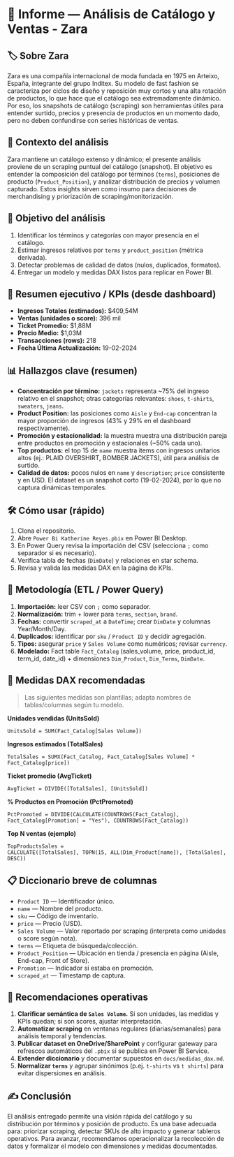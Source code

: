 # 📘 Informe — Análisis de Catálogo y Ventas - Zara

## 🏷️ Sobre Zara
Zara es una compañía internacional de moda fundada en 1975 en Arteixo, España, integrante del grupo Inditex. Su modelo de fast fashion se caracteriza por ciclos de diseño y reposición muy cortos y una alta rotación de productos, lo que hace que el catálogo sea extremadamente dinámico. Por eso, los snapshots de catálogo (scraping) son herramientas útiles para entender surtido, precios y presencia de productos en un momento dado, pero no deben confundirse con series históricas de ventas.

## 🧭 Contexto del análisis
Zara mantiene un catálogo extenso y dinámico; el presente análisis proviene de un scraping puntual del catálogo (snapshot). El objetivo es entender la composición del catálogo por términos (`terms`), posiciones de producto (`Product_Position`), y analizar distribución de precios y volumen capturado. Estos insights sirven como insumo para decisiones de merchandising y priorización de scraping/monitorización.

## 🎯 Objetivo del análisis

1. Identificar los términos y categorías con mayor presencia en el catálogo.
2. Estimar ingresos relativos por `terms` y `product_position` (métrica derivada).
3. Detectar problemas de calidad de datos (nulos, duplicados, formatos).
4. Entregar un modelo y medidas DAX listos para replicar en Power BI.


## 📌 Resumen ejecutivo / KPIs (desde dashboard)

* **Ingresos Totales (estimados):** \$409,54M
* **Ventas (unidades o score):** 396 mil
* **Ticket Promedio:** \$1,88M
* **Precio Medio:** \$1,03M
* **Transacciones (rows):** 218
* **Fecha Última Actualización:** 19-02-2024

## 📊 Hallazgos clave (resumen)

* **Concentración por término:** `jackets` representa \~75% del ingreso relativo en el snapshot; otras categorías relevantes: `shoes`, `t-shirts`, `sweaters`, `jeans`.
* **Product Position:** las posiciones como `Aisle` y `End-cap` concentran la mayor proporción de ingresos (43% y 29% en el dashboard respectivamente).
* **Promoción y estacionalidad:** la muestra muestra una distribución pareja entre productos en promoción y estacionales (\~50% cada uno).
* **Top productos:** el top 15 de `name` muestra items con ingresos unitarios altos (ej.: PLAID OVERSHIRT, BOMBER JACKETS), útil para análisis de surtido.
* **Calidad de datos:** pocos nulos en `name` y `description`; `price` consistente y en USD. El dataset es un snapshot corto (19-02-2024), por lo que no captura dinámicas temporales.


## 🛠 Cómo usar (rápido)

1. Clona el repositorio.
2. Abre `Power Bi Katherine Reyes.pbix` en Power BI Desktop.
3. En Power Query revisa la importación del CSV (selecciona `;` como separador si es necesario).
4. Verifica tabla de fechas (`DimDate`) y relaciones en star schema.
5. Revisa y valida las medidas DAX en la página de KPIs.


## 🧾 Metodología (ETL / Power Query)

1. **Importación:** leer CSV con `;` como separador.
2. **Normalización:** trim + lower para `terms`, `section`, `brand`.
3. **Fechas:** convertir `scraped_at` a `DateTime`; crear `DimDate` y columnas Year/Month/Day.
4. **Duplicados:** identificar por `sku` / `Product ID` y decidir agregación.
5. **Tipos:** asegurar `price` y `Sales Volume` como numéricos; revisar `currency`.
6. **Modelado:** Fact table `Fact_Catalog` (sales\_volume, price, product\_id, term\_id, date\_id) + dimensiones `Dim_Product`, `Dim_Terms`, `DimDate`.

## 🧮 Medidas DAX recomendadas

> Las siguientes medidas son plantillas; adapta nombres de tablas/columnas según tu modelo.

**Unidades vendidas (UnitsSold)**

```DAX
UnitsSold = SUM(Fact_Catalog[Sales Volume])
```

**Ingresos estimados (TotalSales)**

```DAX
TotalSales = SUMX(Fact_Catalog, Fact_Catalog[Sales Volume] * Fact_Catalog[price])
```

**Ticket promedio (AvgTicket)**

```DAX
AvgTicket = DIVIDE([TotalSales], [UnitsSold])
```

**% Productos en Promoción (PctPromoted)**

```DAX
PctPromoted = DIVIDE(CALCULATE(COUNTROWS(Fact_Catalog), Fact_Catalog[Promotion] = "Yes"), COUNTROWS(Fact_Catalog))
```

**Top N ventas (ejemplo)**

```DAX
TopProductsSales =
CALCULATE([TotalSales], TOPN(15, ALL(Dim_Product[name]), [TotalSales], DESC))
```

## 📋 Diccionario breve de columnas

* `Product ID` — Identificador único.
* `name` — Nombre del producto.
* `sku` — Código de inventario.
* `price` — Precio (USD).
* `Sales Volume` — Valor reportado por scraping (interpreta como unidades o score según nota).
* `terms` — Etiqueta de búsqueda/colección.
* `Product_Position` — Ubicación en tienda / presencia en página (Aisle, End-cap, Front of Store).
* `Promotion` — Indicador si estaba en promoción.
* `scraped_at` — Timestamp de captura.

## 🔎 Recomendaciones operativas

1. **Clarificar semántica de `Sales Volume`.** Si son unidades, las medidas y KPIs quedan; si son scores, ajustar interpretación.
2. **Automatizar scraping** en ventanas regulares (diarias/semanales) para análisis temporal y tendencias.
3. **Publicar dataset en OneDrive/SharePoint** y configurar gateway para refrescos automáticos del `.pbix` si se publica en Power BI Service.
4. **Extender diccionario** y documentar supuestos en `docs/medidas_dax.md`.
5. **Normalizar `terms`** y agrupar sinónimos (p.ej. `t-shirts` vs `t shirts`) para evitar dispersiones en análisis.

## ✍️ Conclusión

El análisis entregado permite una visión rápida del catálogo y su distribución por términos y posición de producto. Es una base adecuada para: priorizar scraping, detectar SKUs de alto impacto y generar tableros operativos. Para avanzar, recomendamos operacionalizar la recolección de datos y formalizar el modelo con dimensiones y medidas documentadas.
